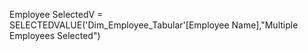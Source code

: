 Employee SelectedV = 
     SELECTEDVALUE('Dim_Employee_Tabular'[Employee Name],"Multiple Employees Selected") 

 
